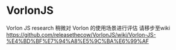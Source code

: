 # VorlonJS
Vorlon JS research
稍微对 Vorlon 的使用场景进行评估
请移步至wiki
https://github.com/releasethecow/VorlonJS/wiki/Vorlon-JS-%E4%BD%BF%E7%94%A8%E5%9C%BA%E6%99%AF
